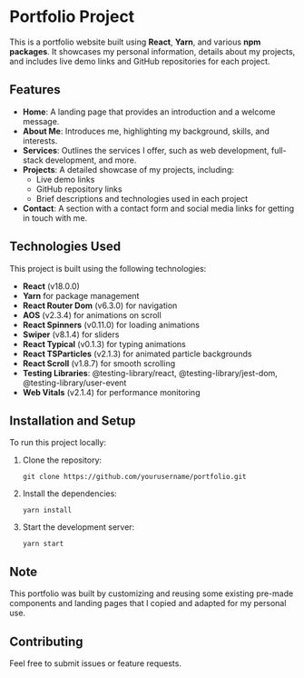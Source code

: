 <h1>Portfolio Project</h1>

<p>This is a portfolio website built using <strong>React</strong>, <strong>Yarn</strong>, and various <strong>npm packages</strong>. It showcases my personal information, details about my projects, and includes live demo links and GitHub repositories for each project.</p>

<h2>Features</h2>
<ul>
  <li><strong>Home</strong>: A landing page that provides an introduction and a welcome message.</li>
  <li><strong>About Me</strong>: Introduces me, highlighting my background, skills, and interests.</li>
  <li><strong>Services</strong>: Outlines the services I offer, such as web development, full-stack development, and more.</li>
  <li><strong>Projects</strong>: A detailed showcase of my projects, including:
    <ul>
      <li>Live demo links</li>
      <li>GitHub repository links</li>
      <li>Brief descriptions and technologies used in each project</li>
    </ul>
  </li>
  <li><strong>Contact</strong>: A section with a contact form and social media links for getting in touch with me.</li>
</ul>

<h2>Technologies Used</h2>
<p>This project is built using the following technologies:</p>
<ul>
  <li><strong>React</strong> (v18.0.0)</li>
  <li><strong>Yarn</strong> for package management</li>
  <li><strong>React Router Dom</strong> (v6.3.0) for navigation</li>
  <li><strong>AOS</strong> (v2.3.4) for animations on scroll</li>
  <li><strong>React Spinners</strong> (v0.11.0) for loading animations</li>
  <li><strong>Swiper</strong> (v8.1.4) for sliders</li>
  <li><strong>React Typical</strong> (v0.1.3) for typing animations</li>
  <li><strong>React TSParticles</strong> (v2.1.3) for animated particle backgrounds</li>
  <li><strong>React Scroll</strong> (v1.8.7) for smooth scrolling</li>
  <li><strong>Testing Libraries</strong>: @testing-library/react, @testing-library/jest-dom, @testing-library/user-event</li>
  <li><strong>Web Vitals</strong> (v2.1.4) for performance monitoring</li>
</ul>

<h2>Installation and Setup</h2>
<p>To run this project locally:</p>
<ol>
  <li>Clone the repository:
    <pre><code>git clone https://github.com/yourusername/portfolio.git</code></pre>
  </li>
  <li>Install the dependencies:
    <pre><code>yarn install</code></pre>
  </li>
  <li>Start the development server:
    <pre><code>yarn start</code></pre>
  </li>
</ol>

<h2>Note</h2>
<p>This portfolio was built by customizing and reusing some existing pre-made components and landing pages that I copied and adapted for my personal use.</p>

<h2>Contributing</h2>
<p>Feel free to submit issues or feature requests.</p>
